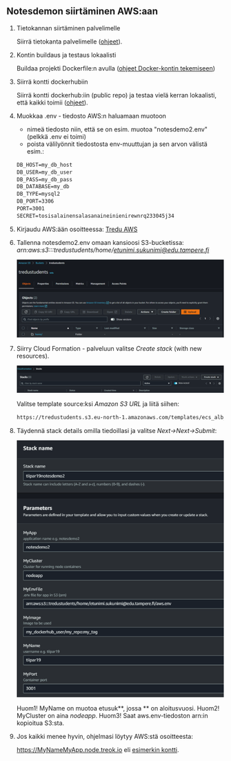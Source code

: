 ## Notesdemon siirtäminen AWS:aan

1. Tietokannan siirtäminen palvelimelle

    Siirrä tietokanta palvelimelle ([ohjeet](./knex-migrations-cpanel.html)).

2. Kontin buildaus ja testaus lokaalisti 

    Buildaa projekti Dockerfile:n avulla ([ohjeet Docker-kontin tekemiseen](../../docker/notesdemofull.html))

3. Siirrä kontti dockerhubiin 

    Siirrä kontti dockerhub:iin (public repo) ja testaa vielä kerran lokaalisti, että kaikki toimii ([ohjeet](../dockerbub/container-deployment.html)). 

4. Muokkaa .env - tiedosto AWS:n haluamaan muotoon
    - nimeä tiedosto niin, että se on esim. muotoa "notesdemo2.env" (pelkkä .env ei toimi)
    - poista välilyönnit tiedostosta env-muuttujan ja sen arvon välistä esim.:

    ```cmd
    DB_HOST=my_db_host
    DB_USER=my_db_user
    DB_PASS=my_db_pass
    DB_DATABASE=my_db
    DB_TYPE=mysql2
    DB_PORT=3306
    PORT=3001
    SECRET=tosisalainensalasanaineinienirewnrq233045j34
    ```
5. Kirjaudu AWS:ään osoitteessa: [Tredu AWS](https://toinenaste.awsapps.com/start#/)

6. Tallenna notesdemo2.env omaan kansioosi S3-bucketissa: *arn:aws:s3:::tredustudents/home/etunimi.sukunimi@edu.tampere.fi*

    ![AWS S3](../img/aws_s3.png)

7. Siirry Cloud Formation - palveluun valitse *Create stack* (with new resources).

    ![AWS cloudformation](../img/aws_cloudformation_create.png)

    Valitse template source:ksi *Amazon S3 URL* ja liitä siihen: 

    ```cmd
    https://tredustudents.s3.eu-north-1.amazonaws.com/templates/ecs_alb_fullstack_student_2.3_SSO.yml
    ```

8. Täydennä stack details omilla tiedoillasi ja valitse *Next->Next->Submit*:

    ![AWS stack details](../img/aws_stack_details.png)

    Huom1! MyName on muotoa etusuk**, jossa ** on aloitusvuosi.
    Huom2! MyCluster on aina *nodeapp*.
    Huom3! Saat aws.env-tiedoston arn:in kopioitua S3:sta.

9. Jos kaikki menee hyvin, ohjelmasi löytyy AWS:stä osoitteesta:

    https://MyNameMyApp.node.treok.io eli [esimerkin kontti](https://tiipar19notesdemo2.node.treok.io/).









